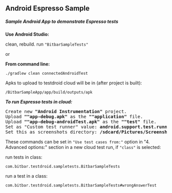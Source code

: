 ## Android Espresso Sample
##### Sample Android App to demonstrate Espresso tests

**Use Android Studio:**

clean, rebuild.
run `"BitbarSampleTests"`

or

**From command line:**

```./gradlew clean connectedAndroidTest```


Apks to upload to testdroid cloud will be in (after project is built):

`/BitbarSampleApp/app/build/outputs/apk`

***To run Espresso tests in cloud:***

<pre>
Create new <b>"Android Instrumentation"</b> project.
Upload <b>""app-debug.apk"</b> as the <b>""application"</b> file.
Upload <b>""app-debug-androidTest.apk"</b> as the <b>""test"</b> file.
Set as "Custom test runner" value: <b>android.support.test.runner.AndroidJUnitRunner</b>
Set this as screenshots directory: <b>/sdcard/Pictures/Screenshots</b> 
</pre>


These commands can be set in `"Use test cases from:"` option in "4. Advanced options:" section in a new cloud test run, if `"class"` is selected:

run tests in class:
```
com.bitbar.testdroid.sampletests.BitbarSampleTests
```

run a test in a class:
```
com.bitbar.testdroid.sampletests.BitbarSampleTests#wrongAnswerTest
```
